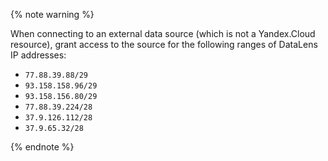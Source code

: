 {% note warning %}

When connecting to an external data source (which is not a Yandex.Cloud resource), grant access to the source for the following ranges of DataLens IP addresses:

- `77.88.39.88/29`
- `93.158.158.96/29`
- `93.158.156.80/29`
- `77.88.39.224/28`
- `37.9.126.112/28`
- `37.9.65.32/28`

{% endnote %}

